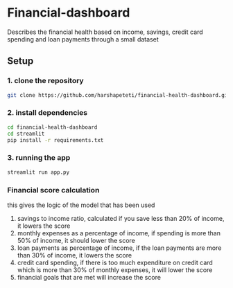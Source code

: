 # Financial-dashboard
Describes the financial health based on income, savings, credit card spending and loan payments through a small dataset

## Setup

### 1. clone the repository

```bash
git clone https://github.com/harshapeteti/financial-health-dashboard.git
```
### 2. install dependencies
```bash
cd financial-health-dashboard
cd streamlit
pip install -r requirements.txt
```

### 3. running the app
```bash
streamlit run app.py
```
### Financial score calculation 
this gives the logic of the model that has been used
1. savings to income ratio, calculated if you save less than 20% of income, it lowers the score
2. monthly expenses as a percentage of income, if spending is more than 50% of income, it should lower the score
3. loan payments as percentage of income, if the loan payments are more than 30% of income, it lowers the score
4. credit card spending, if there is too much expenditure on credit card which is more than 30% of monthly expenses, it will lower the score
5. financial goals that are met will increase the score
